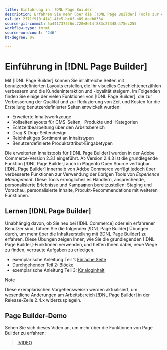 ```yaml
---
title: Einführung in [!DNL Page Builder]
description: Erfahren Sie mehr über die [!DNL Page Builder] Tools zur einfachen Inhaltserstellung in Adobe Commerce und Magento Open Source.
exl-id: 2f71f910-4141-4fe5-bc0f-b891daeb8334
source-git-commit: 5a4417373f6dc720e8e14f883c27348a475ec255
workflow-type: tm+mt
source-wordcount: '246'
ht-degree: 0%

---
```


# Einführung in [!DNL Page Builder]

Mit [!DNL Page Builder] können Sie inhaltreiche Seiten mit benutzerdefinierten Layouts erstellen, die Ihr visuelles Geschichtenerzählen verbessern und die Kundeninteraktion und -loyalität steigern. Im Folgenden finden Sie einige der vielen Funktionen von [!DNL Page Builder], die zur Verbesserung der Qualität und zur Reduzierung von Zeit und Kosten für die Erstellung benutzerdefinierter Seiten entwickelt wurden:

- Erweiterte Inhaltswerkzeuge
- Vollseitenlayouts für CMS-Seiten, -Produkte und -Kategorien
- Echtzeitbearbeitung über den Arbeitsbereich
- Drag &amp; Drop-Seitendesign
- Reichhaltiges Sortiment an Inhaltstypen
- Benutzerdefinierte Produktattribut-Eingabetypen

Die erweiterten Inhaltstools für [!DNL Page Builder] wurden in der Adobe Commerce-Version 2.3.1 eingeführt. Ab Version 2.4.3 ist die grundlegende Funktion [!DNL Page Builder] auch in Magento Open Source verfügbar. [!DNL Page Builder] innerhalb von Adobe Commerce verfügt jedoch über verbesserte Funktionen zur Verwendung der übrigen Tools von _Experience Management_. Diese Tools ermöglichen es Händlern, ansprechende, personalisierte Erlebnisse und Kampagnen bereitzustellen: Staging und Vorschau, personalisierte Inhalte, Produkt-Recommendations mit weiteren Funktionen.

## Lernen [!DNL Page Builder]

Unabhängig davon, ob Sie neu bei [!DNL Commerce] oder ein erfahrener Benutzer sind, führen Sie die folgenden [!DNL Page Builder] Übungen durch, um mehr über die Inhaltserstellung mit [!DNL Page Builder] zu erfahren. Diese Übungen zeigen Ihnen, wie Sie die grundlegenden [!DNL Page Builder]-Funktionen verwenden, und helfen Ihnen dabei, neue Wege zu finden, vertraute Aufgaben zu erledigen.

- exemplarische Anleitung Teil 1: [Einfache Seite](1-simple-page.md)
- Durchgehender Teil 2: [Blöcke](2-blocks.md)
- exemplarische Anleitung Teil 3: [Kataloginhalt](3-catalog-content.md)

>[!NOTE]
>
>Diese exemplarischen Vorgehensweisen werden aktualisiert, um wesentliche Änderungen am Arbeitsbereich [!DNL Page Builder] in der Release-Zeile 2.4.x widerzuspiegeln.

## Page Builder-Demo

Sehen Sie sich dieses Video an, um mehr über die Funktionen von Page Builder zu erfahren:

>[!VIDEO](https://video.tv.adobe.com/v/343781?quality=12)